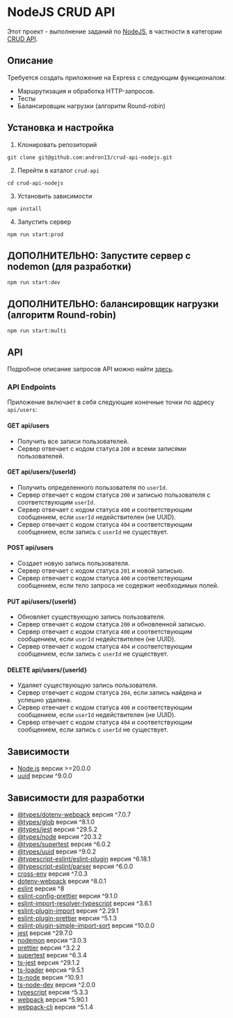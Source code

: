 # NodeJS CRUD API

Этот проект - выполнение заданий по [NodeJS](https://nodejs.org/ru/), в частности в категории [CRUD API](https://github.com/AlreadyBored/nodejs-assignments/tree/main/assignments/crud-api).

## Описание

Требуется создать приложение на Express с следующим функционалом:

- Маршрутизация и обработка HTTP-запросов.
- Тесты
- Балансировщик нагрузки (алгоритм Round-robin)


## Установка и настройка

1. Клонировать репозиторий

```
git clone git@github.com:andron13/crud-api-nodejs.git
```

2. Перейти в каталог `crud-api`

```
cd crud-api-nodejs
```

3. Установить зависимости

```
npm install
```

4. Запустить сервер

```
npm run start:prod
```

## ДОПОЛНИТЕЛЬНО: Запустите сервер с nodemon (для разработки)

```
npm run start:dev
```

## ДОПОЛНИТЕЛЬНО: балансировщик нагрузки (алгоритм Round-robin)

```
npm run start:multi
```

## API

Подробное описание запросов API можно найти [здесь](https://github.com/AlreadyBored/nodejs-assignments/blob/main/assignments/crud-api/assignment.md).

### API Endpoints

Приложение включает в себя следующие конечные точки по адресу `api/users`:

#### GET api/users

- Получить все записи пользователей.
- Сервер отвечает с кодом статуса `200` и всеми записями пользователей.

#### GET api/users/{userId}

- Получить определенного пользователя по `userId`.
- Сервер отвечает с кодом статуса `200` и записью пользователя с соответствующим `userId`.
- Сервер отвечает с кодом статуса `400` и соответствующим сообщением, если `userId` недействителен (не UUID).
- Сервер отвечает с кодом статуса `404` и соответствующим сообщением, если запись с `userId` не существует.

#### POST api/users

- Создает новую запись пользователя.
- Сервер отвечает с кодом статуса `201` и новой записью.
- Сервер отвечает с кодом статуса `400` и соответствующим сообщением, если тело запроса не содержит необходимых полей.

#### PUT api/users/{userId}

- Обновляет существующую запись пользователя.
- Сервер отвечает с кодом статуса `200` и обновленной записью.
- Сервер отвечает с кодом статуса `400` и соответствующим сообщением, если `userId` недействителен (не UUID).
- Сервер отвечает с кодом статуса `404` и соответствующим сообщением, если запись с `userId` не существует.

#### DELETE api/users/{userId}

- Удаляет существующую запись пользователя.
- Сервер отвечает с кодом статуса `204`, если запись найдена и успешно удалена.
- Сервер отвечает с кодом статуса `400` и соответствующим сообщением, если `userId` недействителен (не UUID).
- Сервер отвечает с кодом статуса `404` и соответствующим сообщением, если запись с `userId` не существует.

## Зависимости

- [Node.js](https://nodejs.org/ru/) версии >=20.0.0
- [uuid](https://www.npmjs.com/package/uuid) версии ^9.0.0

## Зависимости для разработки

- [@types/dotenv-webpack](https://www.npmjs.com/package/@types/dotenv-webpack) версия ^7.0.7
- [@types/glob](https://www.npmjs.com/package/@types/glob) версия ^8.1.0
- [@types/jest](https://www.npmjs.com/package/@types/jest) версия ^29.5.2
- [@types/node](https://www.npmjs.com/package/@types/node) версия ^20.3.2
- [@types/supertest](https://www.npmjs.com/package/@types/supertest) версия ^6.0.2
- [@types/uuid](https://www.npmjs.com/package/@types/uuid) версия ^9.0.2
- [@typescript-eslint/eslint-plugin](https://www.npmjs.com/package/@typescript-eslint/eslint-plugin) версия ^6.18.1
- [@typescript-eslint/parser](https://www.npmjs.com/package/@typescript-eslint/parser) версия ^6.0.0
- [cross-env](https://www.npmjs.com/package/cross-env) версия ^7.0.3
- [dotenv-webpack](https://www.npmjs.com/package/dotenv-webpack) версия ^8.0.1
- [eslint](https://www.npmjs.com/package/eslint) версия ^8
- [eslint-config-prettier](https://www.npmjs.com/package/eslint-config-prettier) версия ^9.1.0
- [eslint-import-resolver-typescript](https://www.npmjs.com/package/eslint-import-resolver-typescript) версия ^3.6.1
- [eslint-plugin-import](https://www.npmjs.com/package/eslint-plugin-import) версия ^2.29.1
- [eslint-plugin-prettier](https://www.npmjs.com/package/eslint-plugin-prettier) версия ^5.1.3
- [eslint-plugin-simple-import-sort](https://www.npmjs.com/package/eslint-plugin-simple-import-sort) версия ^10.0.0
- [jest](https://www.npmjs.com/package/jest) версия ^29.7.0
- [nodemon](https://www.npmjs.com/package/nodemon) версия ^3.0.3
- [prettier](https://www.npmjs.com/package/prettier) версия ^3.2.2
- [supertest](https://www.npmjs.com/package/supertest) версия ^6.3.4
- [ts-jest](https://www.npmjs.com/package/ts-jest) версия ^29.1.2
- [ts-loader](https://www.npmjs.com/package/ts-loader) версия ^9.5.1
- [ts-node](https://www.npmjs.com/package/ts-node) версия ^10.9.1
- [ts-node-dev](https://www.npmjs.com/package/ts-node-dev) версия ^2.0.0
- [typescript](https://www.npmjs.com/package/typescript) версия ^5.3.3
- [webpack](https://www.npmjs.com/package/webpack) версия ^5.90.1
- [webpack-cli](https://www.npmjs.com/package/webpack-cli) версия ^5.1.4
